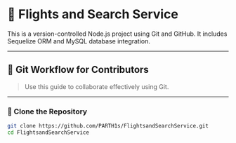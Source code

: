 # 🚀 Flights and Search Service

This is a version-controlled Node.js project using Git and GitHub. It includes Sequelize ORM and MySQL database integration.

---

## 🧠 Git Workflow for Contributors

> Use this guide to collaborate effectively using Git.

---

### 🔁 Clone the Repository

```bash
git clone https://github.com/PARTH1s/FlightsandSearchService.git
cd FlightsandSearchService
